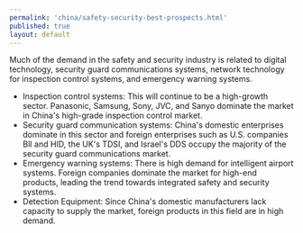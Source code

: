 ```yaml
--- 
permalink: 'china/safety-security-best-prospects.html' 
published: true 
layout: default
---
```

Much of the demand in the safety and security industry is related to digital technology, security guard communications systems, network technology for inspection control systems, and emergency warning systems.

* Inspection control systems: This will continue to be a high-growth sector. Panasonic, Samsung, Sony, JVC, and Sanyo dominate the market in China's high-grade inspection control market.
* Security guard communication systems: China's domestic enterprises dominate in this sector and foreign enterprises such as U.S. companies BlI and HID, the UK's TDSI, and Israel's DDS occupy the majority of the security guard communications market.
* Emergency warning systems: There is high demand for intelligent airport systems. Foreign companies dominate the market for high-end products, leading the trend towards integrated safety and security systems.
* Detection Equipment: Since China's domestic manufacturers lack capacity to supply the market, foreign products in this field are in high demand.

